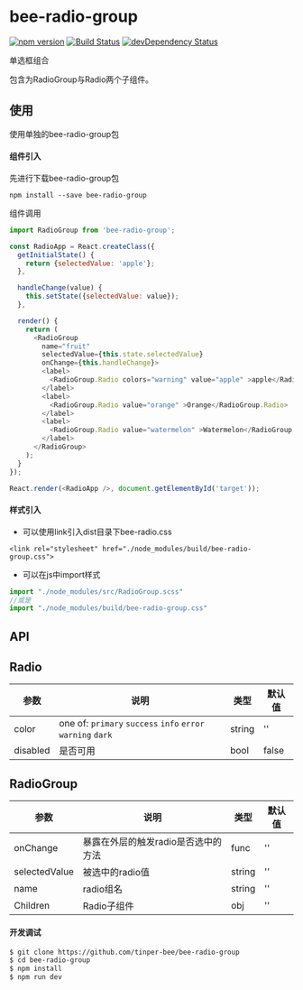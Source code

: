 # bee-radio-group
[![npm version](https://img.shields.io/npm/v/bee-radio-group.svg)](https://www.npmjs.com/package/bee-radio-group)
[![Build Status](https://img.shields.io/travis/tinper-bee/generator-tinper-bee/master.svg)](https://travis-ci.org/tinper-bee/bee-radio-group)
[![devDependency Status](https://img.shields.io/david/dev/tinper-bee/bee-radio-group.svg)](https://david-dm.org/tinper-bee/bee-radio-group#info=devDependencies)

单选框组合

包含为RadioGroup与Radio两个子组件。

## 使用
使用单独的bee-radio-group包
#### 组件引入
先进行下载bee-radio-group包

```
npm install --save bee-radio-group
```
组件调用
```js
import RadioGroup from 'bee-radio-group';

const RadioApp = React.createClass({
  getInitialState() {
    return {selectedValue: 'apple'};
  },

  handleChange(value) {
    this.setState({selectedValue: value});
  },

  render() {
    return (
      <RadioGroup
        name="fruit"
        selectedValue={this.state.selectedValue}
        onChange={this.handleChange}>
        <label>
          <RadioGroup.Radio colors="warning" value="apple" >apple</RadioGroup.Radio>
        </label>
        <label>
          <RadioGroup.Radio value="orange" >Orange</RadioGroup.Radio>
        </label>
        <label>
          <RadioGroup.Radio value="watermelon" >Watermelon</RadioGroup.Radio>
        </label>
      </RadioGroup>
    );
  }
});

React.render(<RadioApp />, document.getElementById('target'));

```
#### 样式引入
- 可以使用link引入dist目录下bee-radio.css
```
<link rel="stylesheet" href="./node_modules/build/bee-radio-group.css">
```
- 可以在js中import样式
```js
import "./node_modules/src/RadioGroup.scss"
//或是
import "./node_modules/build/bee-radio-group.css"
```


## API

## Radio
|参数|说明|类型|默认值|
|---|----|---|------|
|color|one of: `primary` `success` `info` `error`  `warning` `dark`|string|''|
|disabled|是否可用|bool|false|

## RadioGroup

|参数|说明|类型|默认值|
|---|----|---|------|
|onChange|暴露在外层的触发radio是否选中的方法|func|''|
|selectedValue|被选中的radio值|string|''|
|name|radio组名|string|''|
|Children|Radio子组件|obj|''|

#### 开发调试

```sh
$ git clone https://github.com/tinper-bee/bee-radio-group
$ cd bee-radio-group
$ npm install
$ npm run dev
```
